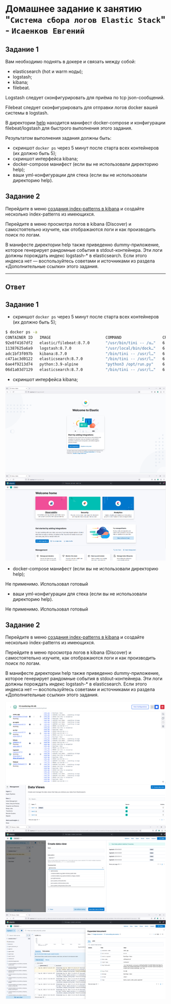# Домашнее задание к занятию "`Система сбора логов Elastic Stack`" - `Исаенков Евгений`

## Задание 1

Вам необходимо поднять в докере и связать между собой:

- elasticsearch (hot и warm ноды);
- logstash;
- kibana;
- filebeat.

Logstash следует сконфигурировать для приёма по tcp json-сообщений.

Filebeat следует сконфигурировать для отправки логов docker вашей системы в logstash.

В директории [help](./help) находится манифест docker-compose и конфигурации filebeat/logstash для быстрого 
выполнения этого задания.

Результатом выполнения задания должны быть:

- скриншот `docker ps` через 5 минут после старта всех контейнеров (их должно быть 5);
- скриншот интерфейса kibana;
- docker-compose манифест (если вы не использовали директорию help);
- ваши yml-конфигурации для стека (если вы не использовали директорию help).

## Задание 2

Перейдите в меню [создания index-patterns  в kibana](http://localhost:5601/app/management/kibana/indexPatterns/create) и создайте несколько index-patterns из имеющихся.

Перейдите в меню просмотра логов в kibana (Discover) и самостоятельно изучите, как отображаются логи и как производить поиск по логам.

В манифесте директории help также приведенно dummy-приложение, которое генерирует рандомные события в stdout-контейнера.
Эти логи должны порождать индекс logstash-* в elasticsearch. Если этого индекса нет — воспользуйтесь советами и источниками из раздела «Дополнительные ссылки» этого задания.

---

## Ответ

## Задание 1

- скриншот `docker ps` через 5 минут после старта всех контейнеров (их должно быть 5);

```bash
$ docker ps -a
CONTAINER ID   IMAGE                        COMMAND                  CREATED         STATUS                     PORTS                                                      NAMES
92e8f4167df2   elastic/filebeat:8.7.0       "/usr/bin/tini -- /u…"   6 minutes ago   Up 5 minutes                                                                          filebeat
11387625a6a9   logstash:8.7.0               "/usr/local/bin/dock…"   6 minutes ago   Up 5 minutes               0.0.0.0:5044->5044/tcp, 0.0.0.0:5046->5046/tcp, 9600/tcp   logstash
adc1bf3f097b   kibana:8.7.0                 "/bin/tini -- /usr/l…"   6 minutes ago   Up 5 minutes               0.0.0.0:5601->5601/tcp                                     kibana
c471ac3d0122   elasticsearch:8.7.0          "/bin/tini -- /usr/l…"   6 minutes ago   Up 5 minutes               0.0.0.0:9200->9200/tcp, 9300/tcp                           es-hot
6ae4f9213d74   python:3.9-alpine            "python3 /opt/run.py"    6 minutes ago   Up 5 minutes                                                                          some_app
06d1a03d7129   elasticsearch:8.7.0          "/bin/tini -- /usr/l…"   6 minutes ago   Up 5 minutes               9200/tcp, 9300/tcp                                         es-warm
```

- скриншот интерфейса kibana;

![Название скриншота 1](https://github.com/Udjin79/netology_hw/blob/main/img/10shmon3_1.png?raw=true)
![Название скриншота 2](https://github.com/Udjin79/netology_hw/blob/main/img/10shmon3_2.png?raw=true)

- docker-compose манифест (если вы не использовали директорию help);

Не применимо. Использовал готовый

- ваши yml-конфигурации для стека (если вы не использовали директорию help).

Не применимо. Использовал готовый

## Задание 2

Перейдите в меню [создания index-patterns  в kibana](http://localhost:5601/app/management/kibana/indexPatterns/create) и создайте несколько index-patterns из имеющихся.

Перейдите в меню просмотра логов в kibana (Discover) и самостоятельно изучите, как отображаются логи и как производить поиск по логам.

В манифесте директории help также приведенно dummy-приложение, которое генерирует рандомные события в stdout-контейнера.
Эти логи должны порождать индекс logstash-* в elasticsearch. Если этого индекса нет — воспользуйтесь советами и источниками из раздела «Дополнительные ссылки» этого задания.

![Название скриншота 7](https://github.com/Udjin79/netology_hw/blob/main/img/10shmon3_7.png?raw=true)
![Название скриншота 4](https://github.com/Udjin79/netology_hw/blob/main/img/10shmon3_4.png?raw=true)
![Название скриншота 5](https://github.com/Udjin79/netology_hw/blob/main/img/10shmon3_5.png?raw=true)
![Название скриншота 6](https://github.com/Udjin79/netology_hw/blob/main/img/10shmon3_6.png?raw=true)



